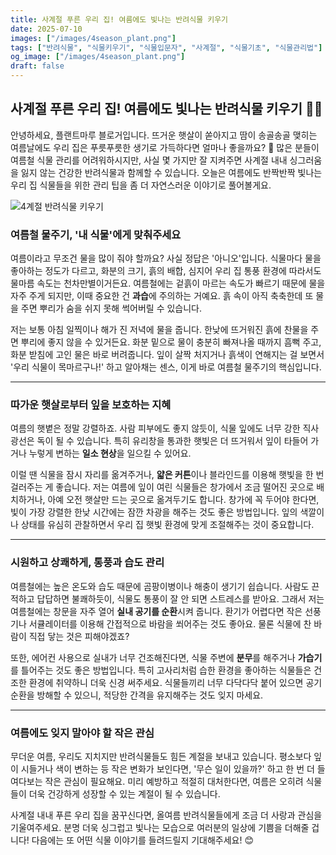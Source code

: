 ```yaml
---
title: 사계절 푸른 우리 집! 여름에도 빛나는 반려식물 키우기 
date: 2025-07-10
images: ["/images/4season_plant.png"]
tags: ["반려식물", "식물키우기", "식물입문자", "사계절", "식물기초", "식물관리법"]
og_image: ["/images/4season_plant.png"]
draft: false
---
```


## 사계절 푸른 우리 집! 여름에도 빛나는 반려식물 키우기 🌿✨

안녕하세요, 플랜트마루 블로거입니다. 뜨거운 햇살이 쏟아지고 땀이 송골송골 맺히는 여름날에도 우리 집은 푸릇푸릇한 생기로 가득하다면 얼마나 좋을까요? 🌴 많은 분들이 여름철 식물 관리를 어려워하시지만, 사실 몇 가지만 잘 지켜주면 사계절 내내 싱그러움을 잃지 않는 건강한 반려식물과 함께할 수 있습니다. 오늘은 여름에도 반짝반짝 빛나는 우리 집 식물들을 위한 관리 팁을 좀 더 자연스러운 이야기로 풀어볼게요.

![4계절 반려식물 키우기](/images/4season_plant.png)

### 여름철 물주기, '내 식물'에게 맞춰주세요

여름이라고 무조건 물을 많이 줘야 할까요? 사실 정답은 '아니오'입니다. 식물마다 물을 좋아하는 정도가 다르고, 화분의 크기, 흙의 배합, 심지어 우리 집 통풍 환경에 따라서도 물마름 속도는 천차만별이거든요. 여름철에는 겉흙이 마르는 속도가 빠르기 때문에 물을 자주 주게 되지만, 이때 중요한 건 **과습**에 주의하는 거예요. 흙 속이 아직 축축한데 또 물을 주면 뿌리가 숨을 쉬지 못해 썩어버릴 수 있습니다.

저는 보통 아침 일찍이나 해가 진 저녁에 물을 줍니다. 한낮에 뜨거워진 흙에 찬물을 주면 뿌리에 좋지 않을 수 있거든요. 화분 밑으로 물이 충분히 빠져나올 때까지 흠뻑 주고, 화분 받침에 고인 물은 바로 버려줍니다. 잎이 살짝 처지거나 흙색이 연해지는 걸 보면서 '우리 식물이 목마르구나!' 하고 알아채는 센스, 이게 바로 여름철 물주기의 핵심입니다.

---

### 따가운 햇살로부터 잎을 보호하는 지혜

여름의 햇볕은 정말 강렬하죠. 사람 피부에도 좋지 않듯이, 식물 잎에도 너무 강한 직사광선은 독이 될 수 있습니다. 특히 유리창을 통과한 햇빛은 더 뜨거워서 잎이 타들어 가거나 누렇게 변하는 **일소 현상**을 일으킬 수 있어요.

이럴 땐 식물을 잠시 자리를 옮겨주거나, **얇은 커튼**이나 블라인드를 이용해 햇빛을 한 번 걸러주는 게 좋습니다. 저는 여름에 잎이 여린 식물들은 창가에서 조금 떨어진 곳으로 배치하거나, 아예 오전 햇살만 드는 곳으로 옮겨두기도 합니다. 창가에 꼭 두어야 한다면, 빛이 가장 강렬한 한낮 시간에는 잠깐 차광을 해주는 것도 좋은 방법입니다. 잎의 색깔이나 상태를 유심히 관찰하면서 우리 집 햇빛 환경에 맞게 조절해주는 것이 중요합니다.

---

### 시원하고 상쾌하게, 통풍과 습도 관리

여름철에는 높은 온도와 습도 때문에 곰팡이병이나 해충이 생기기 쉽습니다. 사람도 끈적하고 답답하면 불쾌하듯이, 식물도 통풍이 잘 안 되면 스트레스를 받아요. 그래서 저는 여름철에는 창문을 자주 열어 **실내 공기를 순환**시켜 줍니다. 환기가 어렵다면 작은 선풍기나 서큘레이터를 이용해 간접적으로 바람을 쐬어주는 것도 좋아요. 물론 식물에 찬 바람이 직접 닿는 것은 피해야겠죠?

또한, 에어컨 사용으로 실내가 너무 건조해진다면, 식물 주변에 **분무**를 해주거나 **가습기**를 틀어주는 것도 좋은 방법입니다. 특히 고사리처럼 습한 환경을 좋아하는 식물들은 건조한 환경에 취약하니 더욱 신경 써주세요. 식물들끼리 너무 다닥다닥 붙어 있으면 공기 순환을 방해할 수 있으니, 적당한 간격을 유지해주는 것도 잊지 마세요.

---

### 여름에도 잊지 말아야 할 작은 관심

무더운 여름, 우리도 지치지만 반려식물들도 힘든 계절을 보내고 있습니다. 평소보다 잎이 시들거나 색이 변하는 등 작은 변화가 보인다면, '무슨 일이 있을까?' 하고 한 번 더 들여다보는 작은 관심이 필요해요. 미리 예방하고 적절히 대처한다면, 여름은 오히려 식물들이 더욱 건강하게 성장할 수 있는 계절이 될 수 있습니다.

사계절 내내 푸른 우리 집을 꿈꾸신다면, 올여름 반려식물들에게 조금 더 사랑과 관심을 기울여주세요. 분명 더욱 싱그럽고 빛나는 모습으로 여러분의 일상에 기쁨을 더해줄 겁니다!  다음에는 또 어떤 식물 이야기를 들려드릴지 기대해주세요! 😊